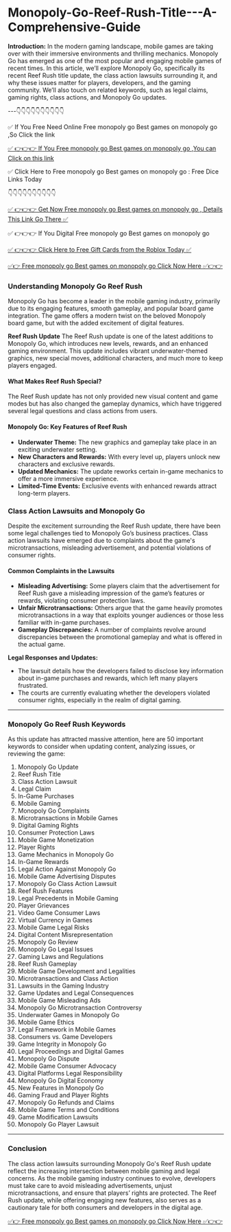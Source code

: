 # Monopoly-Go-Reef-Rush-Title---A-Comprehensive-Guide
**Introduction:**
In the modern gaming landscape, mobile games are taking over with their immersive environments and thrilling mechanics. Monopoly Go has emerged as one of the most popular and engaging mobile games of recent times. In this article, we’ll explore Monopoly Go, specifically its recent Reef Rush title update, the class action lawsuits surrounding it, and why these issues matter for players, developers, and the gaming community. We’ll also touch on related keywords, such as legal claims, gaming rights, class actions, and Monopoly Go updates.

---👇👇👇👇👇👇👇👇👇👇

 ✅ If You Free Need Online Free monopoly go Best games on monopoly go ,So Click the link

 [✅ 👉👉👉 If You Free monopoly go Best games on monopoly go ,You can Click on this link](https://dmfarid.com/monopoly-go/)

 ✅ Click Here to Free monopoly go Best games on monopoly go : Free Dice Links  Today 

 👇👇👇👇👇👇👇👇👇👇

 [✅ 👉👉👉 Get Now Free monopoly go Best games on monopoly go , Details This Link Go There ✅](https://dmfarid.com/monopoly-go/)

 ✅ 👉👉👉 If You Digital Free monopoly go Best games on monopoly go

 [✅ 👉👉👉 Click Here to Free Gift Cards from the Roblox Today ✅](https://dmfarid.com/monopoly-go/)
 

[✅👉 Free monopoly go Best games on monopoly go Click Now Here ✅👉👉](https://dmfarid.com/monopoly-go/)

### Understanding Monopoly Go Reef Rush

Monopoly Go has become a leader in the mobile gaming industry, primarily due to its engaging features, smooth gameplay, and popular board game integration. The game offers a modern twist on the beloved Monopoly board game, but with the added excitement of digital features.

**Reef Rush Update**
The Reef Rush update is one of the latest additions to Monopoly Go, which introduces new levels, rewards, and an enhanced gaming environment. This update includes vibrant underwater-themed graphics, new special moves, additional characters, and much more to keep players engaged.

#### What Makes Reef Rush Special?
The Reef Rush update has not only provided new visual content and game modes but has also changed the gameplay dynamics, which have triggered several legal questions and class actions from users.

#### Monopoly Go: Key Features of Reef Rush

- **Underwater Theme:** The new graphics and gameplay take place in an exciting underwater setting.
- **New Characters and Rewards:** With every level up, players unlock new characters and exclusive rewards.
- **Updated Mechanics:** The update reworks certain in-game mechanics to offer a more immersive experience.
- **Limited-Time Events:** Exclusive events with enhanced rewards attract long-term players.

### Class Action Lawsuits and Monopoly Go

Despite the excitement surrounding the Reef Rush update, there have been some legal challenges tied to Monopoly Go’s business practices. Class action lawsuits have emerged due to complaints about the game's microtransactions, misleading advertisement, and potential violations of consumer rights.

#### Common Complaints in the Lawsuits

- **Misleading Advertising:** Some players claim that the advertisement for Reef Rush gave a misleading impression of the game’s features or rewards, violating consumer protection laws.
- **Unfair Microtransactions:** Others argue that the game heavily promotes microtransactions in a way that exploits younger audiences or those less familiar with in-game purchases.
- **Gameplay Discrepancies:** A number of complaints revolve around discrepancies between the promotional gameplay and what is offered in the actual game.

**Legal Responses and Updates:**

- The lawsuit details how the developers failed to disclose key information about in-game purchases and rewards, which left many players frustrated.
- The courts are currently evaluating whether the developers violated consumer rights, especially in the realm of digital gaming.

---

### Monopoly Go Reef Rush Keywords

As this update has attracted massive attention, here are 50 important keywords to consider when updating content, analyzing issues, or reviewing the game:

1. Monopoly Go Update
2. Reef Rush Title
3. Class Action Lawsuit
4. Legal Claim
5. In-Game Purchases
6. Mobile Gaming
7. Monopoly Go Complaints
8. Microtransactions in Mobile Games
9. Digital Gaming Rights
10. Consumer Protection Laws
11. Mobile Game Monetization
12. Player Rights
13. Game Mechanics in Monopoly Go
14. In-Game Rewards
15. Legal Action Against Monopoly Go
16. Mobile Game Advertising Disputes
17. Monopoly Go Class Action Lawsuit
18. Reef Rush Features
19. Legal Precedents in Mobile Gaming
20. Player Grievances
21. Video Game Consumer Laws
22. Virtual Currency in Games
23. Mobile Game Legal Risks
24. Digital Content Misrepresentation
25. Monopoly Go Review
26. Monopoly Go Legal Issues
27. Gaming Laws and Regulations
28. Reef Rush Gameplay
29. Mobile Game Development and Legalities
30. Microtransactions and Class Action
31. Lawsuits in the Gaming Industry
32. Game Updates and Legal Consequences
33. Mobile Game Misleading Ads
34. Monopoly Go Microtransaction Controversy
35. Underwater Games in Monopoly Go
36. Mobile Game Ethics
37. Legal Framework in Mobile Games
38. Consumers vs. Game Developers
39. Game Integrity in Monopoly Go
40. Legal Proceedings and Digital Games
41. Monopoly Go Dispute
42. Mobile Game Consumer Advocacy
43. Digital Platforms Legal Responsibility
44. Monopoly Go Digital Economy
45. New Features in Monopoly Go
46. Gaming Fraud and Player Rights
47. Monopoly Go Refunds and Claims
48. Mobile Game Terms and Conditions
49. Game Modification Lawsuits
50. Monopoly Go Player Lawsuit

---

### Conclusion

The class action lawsuits surrounding Monopoly Go's Reef Rush update reflect the increasing intersection between mobile gaming and legal concerns. As the mobile gaming industry continues to evolve, developers must take care to avoid misleading advertisements, unjust microtransactions, and ensure that players’ rights are protected. The Reef Rush update, while offering engaging new features, also serves as a cautionary tale for both consumers and developers in the digital age.

[✅👉 Free monopoly go Best games on monopoly go Click Now Here ✅👉👉](https://dmfarid.com/monopoly-go/)
